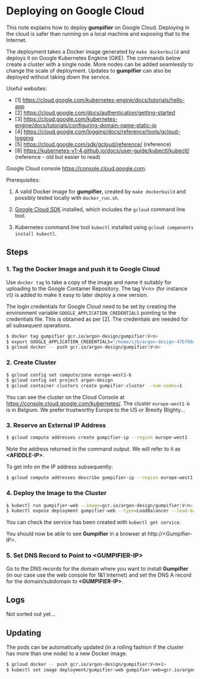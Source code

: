 Deploying on Google Cloud
=========================

This note explains how to deploy **gumpifier** on Google Cloud. Deploying in the cloud is safer than running on a local machine and exposing that to the Internet.

The deployment takes a Docker image generated by `make dockerbuild` and deploys it on Google Kubernetes Engkine (GKE). The commands below create a cluster with a single node. More nodes can be added seamlessly to change the scale of deployment. Updates to **gumpifier** can also be deployed without taking down the service.

Useful websites:

* [1] https://cloud.google.com/kubernetes-engine/docs/tutorials/hello-app
* [2] https://cloud.google.com/docs/authentication/getting-started
* [3] https://cloud.google.com/kubernetes-engine/docs/tutorials/configuring-domain-name-static-ip
* [4] https://cloud.google.com/logging/docs/reference/tools/gcloud-logging
* [5] https://cloud.google.com/sdk/gcloud/reference/ (reference)
* [6] https://kubernetes-v1-4.github.io/docs/user-guide/kubectl/kubectl/ (reference - old but easier to read)

Google Cloud console https://console.cloud.google.com. 

Prerequisites:

1. A valid Docker image for **gumpifier**, created by `make dockerbuild` and possibly tested locally with `docker_run.sh`.

2. [Google Cloud SDK](https://cloud.google.com/sdk/docs/quickstarts) installed, which includes the `gcloud` command line tool.

3. Kubernetes command line tool `kubectl` installed using `gcloud components install kubectl`.


Steps
-----

### 1. Tag the Docker Image and push it to Google Cloud

Use `docker tag` to take a copy of the image and name it suitably for uploading to the Google Container Repository. The tag V\<n\> (for instance `V5`) is added to make it easy to later deploy a new version.

The login credentials for Google Cloud need to be set by creating the environment variable `GOOGLE_APPLICATION_CREDENTIALS` pointing to the credentials file. This is obtained as per [2]. The credentials are needed for all subsequent operations.

```bash
$ docker tag gumpifier gcr.io/argon-design/gumpifier:V<n>
$ export GOOGLE_APPLICATION_CREDENTIALS="/home/sjb/argon-design-47bf86d99dfe.json"
$ gcloud docker -- push gcr.io/argon-design/gumpifier:V<n>
```

### 2. Create Cluster

```bash
$ gcloud config set compute/zone europe-west1-b
$ gcloud config set project argon-design
$ gcloud container clusters create gumpifier-cluster --num-nodes=1
```

You can see the cluster on the Cloud Console at https://console.cloud.google.com/kubernetes/. The cluster `europe-west1-b` is in Belgium. We prefer trustworthy Europe to the US or Brexity Blighty...

### 3. Reserve an External IP Address

```bash
$ gcloud compute addresses create gumpifier-ip --region europe-west1
```

Note the address returned in the command output. We will refer to it as **\<AFIDDLE-IP\>**.

To get info on the IP address subsequently:

```bash
$ gcloud compute addresses describe gumpifier-ip --region europe-west1
```

### 4. Deploy the Image to the Cluster

```bash
$ kubectl run gumpifier-web --image=gcr.io/argon-design/gumpifier:V<n> --port 80
$ kubectl expose deployment gumpifier-web --type=LoadBalancer --load-balancer-ip <GUMPIFIER-IP> --port 80 --target-port 80
```

You can check the service has been created with `kubectl get service`.

You should now be able to see **Gumpifier** in a browser at http://\<Gumpifier-IP\>.

### 5. Set DNS Record to Point to **\<GUMPIFIER-IP\>**

Go to the DNS records for the domain where you want to install **Gumpifier** (in our case use the web console for 1&1 Internet) and set the DNS A record for the domain/subdomain to **\<GUMPIFIER-IP\>**.


Logs
----

Not sorted out yet...


Updating
--------

The pods can be automatically updated (in a rolling fashion if the cluster has more than one node) to a new Docker image.

```bash
$ gcloud docker -- push gcr.io/argon-design/gumpifier:V<n+1>
$ kubectl set image deployment/gumpifier-web gumpifier-web=gcr.io/argon-design/gumpifier:V<n+1>
```

